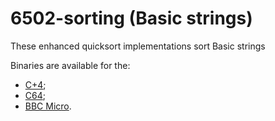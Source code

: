 # 6502-sorting (Basic strings)
These enhanced quicksort implementations sort Basic strings

Binaries are available for the:
* [C+4](https://litwr2.github.io/plus4/plus4.html?item=25);
* [C64](https://litwr2.github.io/c64-c128.html?item=2);
* [BBC Micro](https://litwr2.github.io/bbc.html?item=2).
